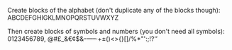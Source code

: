 Create blocks of the alphabet (don't duplicate any of the blocks though): ABCDEFGHIGKLMNOPQRSTUVWXYZ

Then create blocks of symbols and numbers (you don't need all symbols):
0123456789, @#£_&€¢$&-—–·+±()<>{}[]/\%*"':;!?‘’